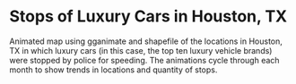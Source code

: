 # Stops of Luxury Cars in Houston, TX
Animated map using gganimate and shapefile of the locations in Houston, TX in which luxury cars (in this case, the top ten luxury vehicle brands) were stopped by police for speeding. The animations cycle through each month to show trends in locations and quantity of stops.
